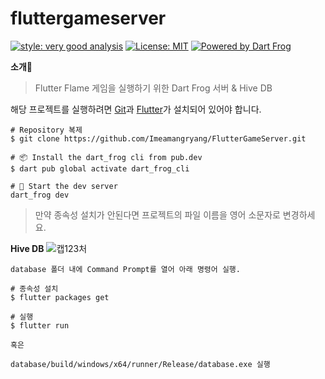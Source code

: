 # fluttergameserver

[![style: very good analysis][very_good_analysis_badge]][very_good_analysis_link]
[![License: MIT][license_badge]][license_link]
[![Powered by Dart Frog](https://img.shields.io/endpoint?url=https://tinyurl.com/dartfrog-badge)](https://dartfrog.vgv.dev)

**소개**🐸
> Flutter Flame 게임을 실행하기 위한 Dart Frog 서버 & Hive DB

해당 프로젝트를 실행하려면 [Git](https://git-scm.com/)과 [Flutter](https://docs.flutter.dev/get-started/install)가 설치되어 있어야 합니다. 
```
# Repository 복제
$ git clone https://github.com/Imeamangryang/FlutterGameServer.git

# 📦 Install the dart_frog cli from pub.dev
$ dart pub global activate dart_frog_cli

# 🏁 Start the dev server
dart_frog dev
```
> 만약 종속성 설치가 안된다면 프로젝트의 파일 이름을 영어 소문자로 변경하세요. 


**Hive DB**
![캡123처](https://github.com/Imeamangryang/FlutterGameServer/assets/100024733/213024a0-4d82-42ff-816f-9daeb45d0b9a)

```
database 폴더 내에 Command Prompt를 열어 아래 명령어 실행.

# 종속성 설치
$ flutter packages get

# 실행
$ flutter run

혹은

database/build/windows/x64/runner/Release/database.exe 실행

```

[license_badge]: https://img.shields.io/badge/license-MIT-blue.svg
[license_link]: https://opensource.org/licenses/MIT
[very_good_analysis_badge]: https://img.shields.io/badge/style-very_good_analysis-B22C89.svg
[very_good_analysis_link]: https://pub.dev/packages/very_good_analysis

